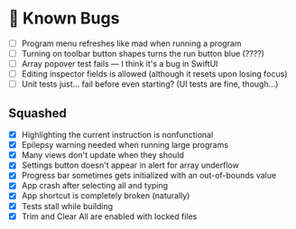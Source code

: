 # 🐞 Known Bugs

- [ ] Program menu refreshes like mad when running a program
- [ ] Turning on toolbar button shapes turns the run button blue (????)
- [ ] Array popover test fails — I think it's a bug in SwiftUI
- [ ] Editing inspector fields is allowed (although it resets upon losing focus)
- [ ] Unit tests just... fail before even starting? (UI tests are fine, though...)

## Squashed
- [x] Highlighting the current instruction is nonfunctional
- [x] Epilepsy warning needed when running large programs
- [x] Many views don't update when they should
- [x] Settings button doesn't appear in alert for array underflow
- [x] Progress bar sometimes gets initialized with an out-of-bounds value
- [x] App crash after selecting all and typing
- [x] App shortcut is completely broken (naturally)
- [x] Tests stall while building
- [x] Trim and Clear All are enabled with locked files
